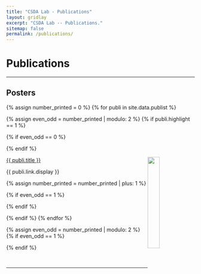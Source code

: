 ```yaml
---
title: "CSDA Lab - Publications"
layout: gridlay
excerpt: "CSDA Lab -- Publications."
sitemap: false
permalink: /publications/
---
```



# Publications

---

## Posters

{% assign number_printed = 0 %}
{% for publi in site.data.publist %}

{% assign even_odd = number_printed | modulo: 2 %}
{% if publi.highlight == 1 %}

{% if even_odd == 0 %}
<div class="row">
{% endif %}

<div class="col-sm-6 clearfix">
 <div class="row">
 	<img src="{{ site.url }}{{ site.baseurl }}/images/pubpic/{{ publi.image }}" class="img-responsive" width="25%" style="float: right" />
  <p><a class="pub1" href="{{ publi.link.url }}">{{ publi.title }}</a></p>
  <a class="pub2"> {{ publi.link.display }} </a>
 </div>
</div>

{% assign number_printed = number_printed | plus: 1 %}

{% if even_odd == 1 %}
</div>
{% endif %}

{% endif %}
{% endfor %}

{% assign even_odd = number_printed | modulo: 2 %}
{% if even_odd == 1 %}
</div>
{% endif %}

<p> &nbsp; </p>

---



<!-- <div>
## Full List

For a full list, please go to 
<a class="regtext" href="https://scholar.google.fr/citations?user=HEa6jo4AAAAJ&hl=fr" target="_blank">Google Scholar</a> 
<br><br><br>

</div> -->

